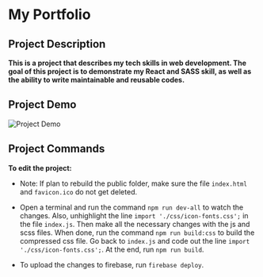 # My Portfolio

## Project Description

**This is a project that describes my tech skills in web development. The goal of this project is to demonstrate my React and SASS skill, as well as the ability to write maintainable and reusable codes.**

## Project Demo

![Project Demo](https://media.giphy.com/media/Lr3UUFvyhBR8W56xcL/giphy.gif)

## Project Commands

**To edit the project:** 

- Note: If plan to rebuild the public folder, make sure the file `index.html` and `favicon.ico` do not get deleted.

- Open a terminal and run the command `npm run dev-all` to watch the changes. Also, unhighlight the line `import './css/icon-fonts.css';` in the file `index.js`. Then make all the necessary changes with the js and scss files. When done, run the command `npm run build:css` to build the compressed css file. Go back to `index.js` and code out the line `import './css/icon-fonts.css';`. At the end, run `npm run build`.

- To upload the changes to firebase, run `firebase deploy`.

<!-- Reference: 

1) Project Framwork tutorial (https://www.udemy.com/course/advanced-css-and-sass/)

2) Animated Text tutorial (https://www.youtube.com/watch?v=PP0Os0UvMCs)

3) Sticky Social Media Button (https://www.youtube.com/watch?v=ALhb5BlfddY)

4) Fill text effect tutorial (https://www.youtube.com/watch?v=O3RTTyQcNvI) 

5) 3D Slicebox tutorial (https://www.youtube.com/watch?v=BPfYx4kq8Tg)

6) Firebase Deploy tutorial (https://www.youtube.com/watch?v=IDHfvpsYShs)

7) Use custom domain tutorial (https://www.youtube.com/watch?v=eCbelBE9g7Y&t=418s) and (https://www.youtube.com/watch?v=0VxXJbfzCs4)
-->
